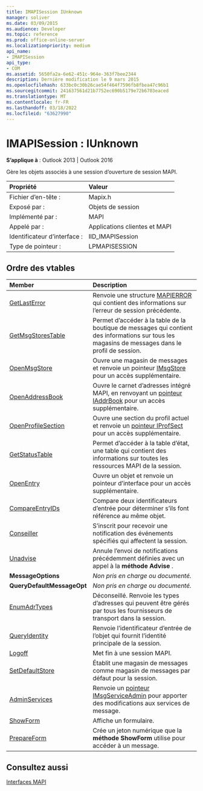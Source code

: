 ```yaml
---
title: IMAPISession IUnknown
manager: soliver
ms.date: 03/09/2015
ms.audience: Developer
ms.topic: reference
ms.prod: office-online-server
ms.localizationpriority: medium
api_name:
- IMAPISession
api_type:
- COM
ms.assetid: 5650fa2a-6e62-451c-964e-363f7bee2344
description: Dernière modification le 9 mars 2015
ms.openlocfilehash: 633bc0c30b26cae54f464f7596fb8fbea47c96b1
ms.sourcegitcommit: 241637561d21b7752ec690b5179e72b6703eaced
ms.translationtype: MT
ms.contentlocale: fr-FR
ms.lasthandoff: 03/18/2022
ms.locfileid: "63627990"
---
```

# <a name="imapisession--iunknown"></a>IMAPISession : IUnknown

  
  
**S’applique à** : Outlook 2013 | Outlook 2016 
  
Gère les objets associés à une session d’ouverture de session MAPI.
  
|Propriété |Valeur |
|:-----|:-----|
|Fichier d’en-tête :  <br/> |Mapix.h  <br/> |
|Exposé par :  <br/> |Objets de session  <br/> |
|Implémenté par :  <br/> |MAPI  <br/> |
|Appelé par :  <br/> |Applications clientes et MAPI  <br/> |
|Identificateur d’interface :  <br/> |IID_IMAPISession  <br/> |
|Type de pointeur :  <br/> |LPMAPISESSION  <br/> |
   
## <a name="vtable-order"></a>Ordre des vtables

|Member |Description |
|:-----|:-----|
|[GetLastError](imapisession-getlasterror.md) <br/> |Renvoie une structure [MAPIERROR](mapierror.md) qui contient des informations sur l’erreur de session précédente. |
|[GetMsgStoresTable](imapisession-getmsgstorestable.md) <br/> |Permet d’accéder à la table de la boutique de messages qui contient des informations sur tous les magasins de messages dans le profil de session. |
|[OpenMsgStore](imapisession-openmsgstore.md) <br/> |Ouvre une magasin de messages et renvoie un pointeur [IMsgStore](imsgstoreimapiprop.md) pour un accès supplémentaire. |
|[OpenAddressBook](imapisession-openaddressbook.md) <br/> |Ouvre le carnet d’adresses intégré MAPI, en renvoyant un [pointeur IAddrBook](iaddrbookimapiprop.md) pour un accès supplémentaire. |
|[OpenProfileSection](imapisession-openprofilesection.md) <br/> |Ouvre une section du profil actuel et renvoie un [pointeur IProfSect](iprofsectimapiprop.md) pour un accès supplémentaire. |
|[GetStatusTable](imapisession-getstatustable.md) <br/> |Permet d’accéder à la table d’état, une table qui contient des informations sur toutes les ressources MAPI de la session. |
|[OpenEntry](imapisession-openentry.md) <br/> |Ouvre un objet et renvoie un pointeur d’interface pour un accès supplémentaire. |
|[CompareEntryIDs](imapisession-compareentryids.md) <br/> |Compare deux identificateurs d’entrée pour déterminer s’ils font référence au même objet. |
|[Conseiller](imapisession-advise.md) <br/> |S’inscrit pour recevoir une notification des événements spécifiés qui affectent la session. |
|[Unadvise](imapisession-unadvise.md) <br/> |Annule l’envoi de notifications précédemment définies avec un appel à la **méthode Advise** . |
|**MessageOptions** <br/> | *Non pris en charge ou documenté.*  <br/> |
|**QueryDefaultMessageOpt** <br/> | *Non pris en charge ou documenté.*  <br/> |
|[EnumAdrTypes](imapisession-enumadrtypes.md) <br/> |Déconseillé. Renvoie les types d’adresses qui peuvent être gérés par tous les fournisseurs de transport dans la session. |
|[QueryIdentity](imapisession-queryidentity.md) <br/> |Renvoie l’identificateur d’entrée de l’objet qui fournit l’identité principale de la session. |
|[Logoff](imapisession-logoff.md) <br/> |Met fin à une session MAPI. |
|[SetDefaultStore](imapisession-setdefaultstore.md) <br/> |Établit une magasin de messages comme magasin de messages par défaut pour la session. |
|[AdminServices](imapisession-adminservices.md) <br/> |Renvoie un [pointeur IMsgServiceAdmin](imsgserviceadminiunknown.md) pour apporter des modifications aux services de message. |
|[ShowForm](imapisession-showform.md) <br/> |Affiche un formulaire. |
|[PrepareForm](imapisession-prepareform.md) <br/> |Crée un jeton numérique que la **méthode ShowForm** utilise pour accéder à un message. |
   
## <a name="see-also"></a>Consultez aussi



[Interfaces MAPI](mapi-interfaces.md)

